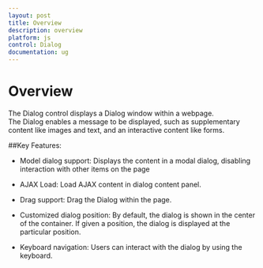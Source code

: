 ```yaml
---
layout: post
title: Overview
description: overview
platform: js
control: Dialog
documentation: ug
---
```


# Overview

The Dialog control displays a Dialog window within a webpage. The Dialog enables a message to be displayed, such as supplementary content like images and text, and an interactive content like forms. 

##Key Features:

* Model dialog support: Displays the content in a modal dialog, disabling interaction with other items on the page

* AJAX Load: Load AJAX content in dialog content panel.

* Drag support: Drag the Dialog within the page.

* Customized dialog position: By default, the dialog is shown in the center of the container. If given a position, the dialog is displayed at the particular position.

* Keyboard navigation: Users can interact with the dialog by using the keyboard.

